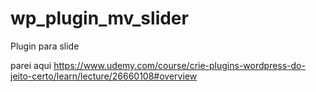 # wp_plugin_mv_slider
Plugin para slide

parei aqui
https://www.udemy.com/course/crie-plugins-wordpress-do-jeito-certo/learn/lecture/26660108#overview

